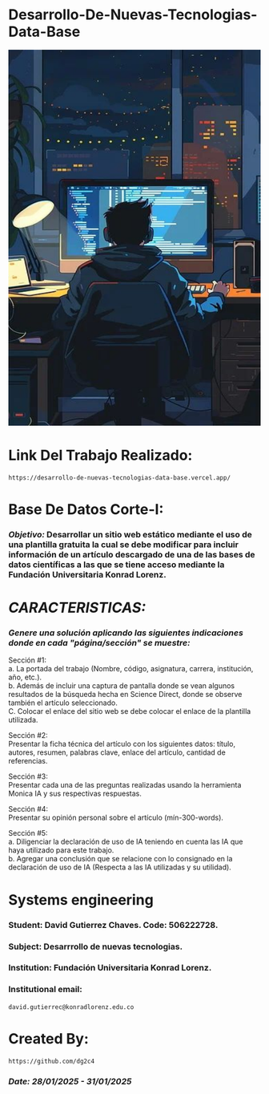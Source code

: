 # Desarrollo-De-Nuevas-Tecnologias-Data-Base
<p align="center">
  <img width="600" height="750" src="Assets/Developer programmer-Программист-разработчик.jpeg" alt="Desarrollo-De-Nuevas-Tecnologias-Data-Base">
</p>

# Link Del Trabajo Realizado:
    https://desarrollo-de-nuevas-tecnologias-data-base.vercel.app/

# Base De Datos Corte-I:
### *Objetivo:* Desarrollar un sitio web estático mediante el uso de una plantilla gratuita la cual se debe modificar para incluir información de un artículo descargado de una de las bases de datos científicas a las que se tiene acceso mediante la Fundación Universitaria Konrad Lorenz.


# *CARACTERISTICAS:*
### *Genere una solución aplicando las siguientes indicaciones donde en cada "página/sección" se muestre:*
Sección #1:\
a. La portada del trabajo (Nombre, código, asignatura, carrera, institución, año, etc.).\
b. Además de incluir una captura de pantalla donde se vean algunos resultados de la búsqueda hecha en Science Direct, donde se observe también el artículo seleccionado.\
C. Colocar el enlace del sitio web se debe colocar el enlace de la plantilla utilizada.


Sección #2:\
Presentar la ficha técnica del artículo con los siguientes datos: título, autores, resumen, palabras clave, enlace del artículo, cantidad de referencias.

Sección #3:\
Presentar cada una de las preguntas realizadas usando la herramienta Monica IA y sus respectivas respuestas.

Sección #4:\
Presentar su opinión personal sobre el artículo (mín-300-words).

Sección #5:\
a. Diligenciar la declaración de uso de IA teniendo en cuenta las IA que haya utilizado para este trabajo.\
b. Agregar una conclusión que se relacione con lo consignado en la declaración de uso de IA (Respecta a las IA utilizadas y su utilidad).


# Systems engineering
### Student: David Gutierrez Chaves. Code: 506222728.
### Subject: Desarrrollo de nuevas tecnologias.
### Institution: Fundación Universitaria Konrad Lorenz.

### Institutional email: 
    david.gutierrec@konradlorenz.edu.co  

# Created By:
    https://github.com/dg2c4

### *Date: 28/01/2025 - 31/01/2025*
